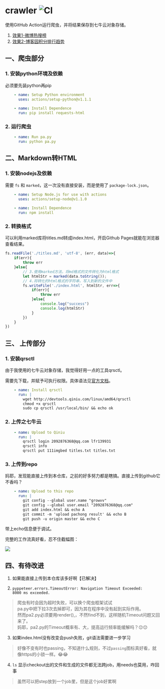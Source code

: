 # crawler ![CI](https://github.com/growvv/crawler/workflows/CI/badge.svg)
使用GitHub Action运行爬虫，并将结果保存到七牛云对象存储。

1. [效果1-微博热搜榜](https://rogn.top/crawler/)
2. [效果2-博客园积分排行趋势](https://rogn.top/crawler/record.html)

## 一、爬虫部分

### 1. 安装python环境及依赖

必须要先装python再pip

```yml
    - name: Setup Python environment
      uses: actions/setup-python@v1.1.1
    
    - name: Install Dependence
      run: pip install requests-html
```

### 2. 运行爬虫

```yml
    - name: Run pa.py
      run: python pa.py
```

## 二、Markdown转HTML
### 1. 安装nodejs及依赖
需要 <code>fs</code> 和 <code>marked</code>，这一次没有直接安装，而是使用了 <code>package-lock.json</code>。
```yml
    - name: Setup Node.js for use with actions
      uses: actions/setup-node@v1.1.0
    
    - name: Install Dependence
      run: npm install
```

### 2. 转换格式
可以利用marked库将titles.md转成index.html，开启Github Pages就能在浏览器查看结果。

```js
fs.readFile('./titles.md', 'utf-8', (err, data)=>{
    if(err){
        throw err
    }else{
        // 3.使用marked方法，将md格式的文件转化为html格式
        let htmlStr = marked(data.toString());
        // 4.将转化的html格式的字符串，写入到新的文件中
        fs.writeFile('./index.html', htmlStr, err=>{
            if(err){
                throw err
            }else{
                console.log("success")
                console.log(htmlStr)
            }
        })
    }
})
```

## 三、 上传部分

### 1. 安装qrsctl

由于我使用的七牛云对象存储，我觉得好用一点的工具qrsctl。

需要先下载，并赋予可执行权限。具体语法见[官方文档](https://developer.qiniu.com/kodo/tools/1300/qrsctl)。

```yml
    - name: Install qrsctl
      run: |
        wget http://devtools.qiniu.com/linux/amd64/qrsctl
        chmod +x qrsctl
        sudo cp qrsctl /usr/local/bin/ && echo ok  
```

### 2. 上传之七牛云
```yml
    - name: Upload to Qiniu
      run: | 
        qrsctl login 2092876368@qq.com lfr139931
        qrsctl info
        qrsctl put 111imgbed titles.txt titles.txt
```

### 3. 上传到repo

妈耶，发现能直接上传到本仓库，之前的好多努力都是瞎搞。直接上传到github它不香吗？

```yml
    - name: Upload to this repo
      run: |
        git config --global user.name "growvv"
        git config --global user.email "2092876368@qq.com"
        git add index.html && echo A
        git commit -m 'upload pachong result' && echo B
        git push -u origin master && echo C
```

带上echo信息便于调试。

完整的工作流真好看，忍不住截幅图：

![](https://cdn.jsdelivr.net/gh/growvv/img/images/20200209155325.png)


## 四、有待改进
1. 如果能直接上传到本仓库该多好啊【已解决】

2. <code>pyppeteer.errors.TimeoutError: Navigation Timeout Exceeded: 8000 ms exceeded.</code>
>爬虫有时会因为超时失败，可以换个爬虫框架试试<br>pa.py中把下拉3次去掉即可，因为其在程序中没有起到实际作用。<br>然而pa2.py必须要用render(),，不然find不到，这样随机Timeout问题又回来了。<br>妈耶，pa2.py的Timeout概率有、大，提高运行频率能缓解吗？😔😔

3. 如果index.html没有改变会push失败，git语法需要进一步学习
>好像不变有时也passing，不知道什么规则，不过<code>passing</code>图标真好看，就像https的小锁一样。😂😂

4. <code>ls</code> 显示checkout出的文件和生成的文件都无法跨job，用needs也莫用，咋回事
>虽然可以把step放到一个job里，但是这个job好累啊
